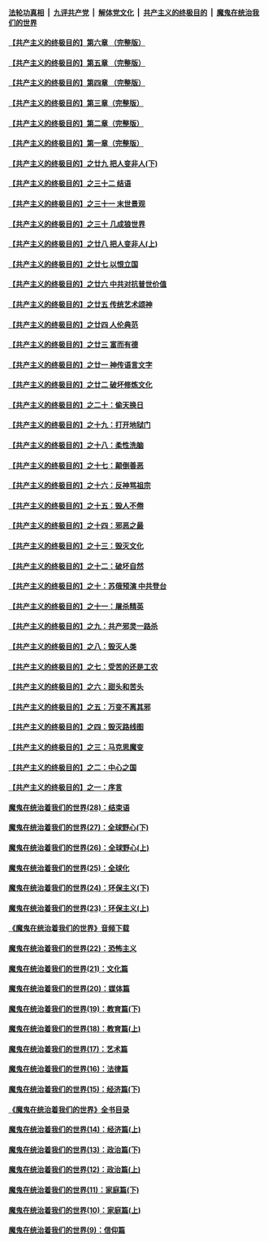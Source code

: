 ####  [法轮功真相](../../../../basic/blob/master/README.md?t=06050631) &nbsp;|&nbsp; [九评共产党](../../../../9ping.md/blob/master/README.md?t=06050631) &nbsp;|&nbsp; [解体党文化](../../../../jtdwh.md/blob/master/README.md?t=06050631)  &nbsp;|&nbsp; [共产主义的终极目的](../../../../gczydzjmd.md/blob/master/README.md?t=06050631) &nbsp;|&nbsp; [魔鬼在统治我们的世界](../../../../mgztzwmdsj.md/blob/master/README.md?t=06050631) 

#### [【共产主义的终极目的】第六章 （完整版）](../pages/nsc422/n11428913.md?t=06050631) 

#### [【共产主义的终极目的】第五章 （完整版）](../pages/nsc422/n11428912.md?t=06050631) 

#### [【共产主义的终极目的】第四章 （完整版）](../pages/nsc422/n11428907.md?t=06050631) 

#### [【共产主义的终极目的】第三章（完整版）](../pages/nsc422/n11428848.md?t=06050631) 

#### [【共产主义的终极目的】第二章（完整版）](../pages/nsc422/n11428831.md?t=06050631) 

#### [【共产主义的终极目的】第一章（完整版）](../pages/nsc422/n11417651.md?t=06050631) 

#### [【共产主义的终极目的】之廿九 把人变非人(下)](../pages/nsc422/n11344140.md?t=06050631) 

#### [【共产主义的终极目的】之三十二 结语](../pages/nsc422/n11360535.md?t=06050631) 

#### [【共产主义的终极目的】之三十一 末世景观](../pages/nsc422/n11351129.md?t=06050631) 

#### [【共产主义的终极目的】之三十 几成狼世界](../pages/nsc422/n11348280.md?t=06050631) 

#### [【共产主义的终极目的】之廿八 把人变非人(上)](../pages/nsc422/n11340492.md?t=06050631) 

#### [【共产主义的终极目的】之廿七 以恨立国](../pages/nsc422/n11336944.md?t=06050631) 

#### [【共产主义的终极目的】之廿六 中共对抗普世价值](../pages/nsc422/n11324785.md?t=06050631) 

#### [【共产主义的终极目的】之廿五 传统艺术颂神](../pages/nsc422/n11296396.md?t=06050631) 

#### [【共产主义的终极目的】之廿四 人伦典范](../pages/nsc422/n11296397.md?t=06050631) 

#### [【共产主义的终极目的】之廿三 富而有德](../pages/nsc422/n11283598.md?t=06050631) 

#### [【共产主义的终极目的】之廿一 神传语言文字](../pages/nsc422/n11263265.md?t=06050631) 

#### [【共产主义的终极目的】之廿二 破坏修炼文化](../pages/nsc422/n11245728.md?t=06050631) 

#### [【共产主义的终极目的】之二十：偷天换日](../pages/nsc422/n11238846.md?t=06050631) 

#### [【共产主义的终极目的】之十九：打开地狱门](../pages/nsc422/n11206376.md?t=06050631) 

#### [【共产主义的终极目的】之十八：柔性洗脑](../pages/nsc422/n11199994.md?t=06050631) 

#### [【共产主义的终极目的】之十七：颠倒善恶](../pages/nsc422/n11179782.md?t=06050631) 

#### [【共产主义的终极目的】之十六：反神骂祖宗](../pages/nsc422/n11166798.md?t=06050631) 

#### [【共产主义的终极目的】之十五：毁人不倦](../pages/nsc422/n11166792.md?t=06050631) 

#### [【共产主义的终极目的】之十四：邪恶之最](../pages/nsc422/n11150249.md?t=06050631) 

#### [【共产主义的终极目的】之十三：毁灭文化](../pages/nsc422/n11135227.md?t=06050631) 

#### [【共产主义的终极目的】之十二：破坏自然](../pages/nsc422/n11135214.md?t=06050631) 

#### [【共产主义的终极目的】之十：苏俄预演 中共登台](../pages/nsc422/n11118424.md?t=06050631) 

#### [【共产主义的终极目的】之十一：屠杀精英](../pages/nsc422/n11118442.md?t=06050631) 

#### [【共产主义的终极目的】之九：共产邪灵一路杀](../pages/nsc422/n11114139.md?t=06050631) 

#### [【共产主义的终极目的】之八：毁灭人类](../pages/nsc422/n11108503.md?t=06050631) 

#### [【共产主义的终极目的】之七：受苦的还是工农](../pages/nsc422/n11101809.md?t=06050631) 

#### [【共产主义的终极目的】之六：甜头和苦头](../pages/nsc422/n11096971.md?t=06050631) 

#### [【共产主义的终极目的】之五：万变不离其邪](../pages/nsc422/n11091285.md?t=06050631) 

#### [【共产主义的终极目的】之四：毁灭路线图](../pages/nsc422/n11086284.md?t=06050631) 

#### [【共产主义的终极目的】之三：马克思魔变](../pages/nsc422/n11061941.md?t=06050631) 

#### [【共产主义的终极目的】之二：中心之国](../pages/nsc422/n11047728.md?t=06050631) 

#### [【共产主义的终极目的】之一：序言](../pages/nsc422/n11086077.md?t=06050631) 

#### [魔鬼在统治着我们的世界(28)：结束语](../pages/nsc422/n10936246.md?t=06050631) 

#### [魔鬼在统治着我们的世界(27)：全球野心(下)](../pages/nsc422/n10928319.md?t=06050631) 

#### [魔鬼在统治着我们的世界(26)：全球野心(上)](../pages/nsc422/n10900318.md?t=06050631) 

#### [魔鬼在统治着我们的世界(25)：全球化](../pages/nsc422/n10788205.md?t=06050631) 

#### [魔鬼在统治着我们的世界(24)：环保主义(下)](../pages/nsc422/n10695307.md?t=06050631) 

#### [魔鬼在统治着我们的世界(23)：环保主义(上)](../pages/nsc422/n10688613.md?t=06050631) 

#### [《魔鬼在统治着我们的世界》音频下载](../pages/nsc422/n10635553.md?t=06050631) 

#### [魔鬼在统治着我们的世界(22)：恐怖主义](../pages/nsc422/n10614727.md?t=06050631) 

#### [魔鬼在统治着我们的世界(21)：文化篇](../pages/nsc422/n10597706.md?t=06050631) 

#### [魔鬼在统治着我们的世界(20)：媒体篇](../pages/nsc422/n10586579.md?t=06050631) 

#### [魔鬼在统治着我们的世界(19)：教育篇(下)](../pages/nsc422/n10564808.md?t=06050631) 

#### [魔鬼在统治着我们的世界(18)：教育篇(上)](../pages/nsc422/n10526970.md?t=06050631) 

#### [魔鬼在统治着我们的世界(17)：艺术篇](../pages/nsc422/n10499093.md?t=06050631) 

#### [魔鬼在统治着我们的世界(16)：法律篇](../pages/nsc422/n10485969.md?t=06050631) 

#### [魔鬼在统治着我们的世界(15)：经济篇(下)](../pages/nsc422/n10469975.md?t=06050631) 

#### [《魔鬼在统治着我们的世界》全书目录](../pages/nsc422/n10464261.md?t=06050631) 

#### [魔鬼在统治着我们的世界(14)：经济篇(上)](../pages/nsc422/n10457370.md?t=06050631) 

#### [魔鬼在统治着我们的世界(13)：政治篇(下)](../pages/nsc422/n10448270.md?t=06050631) 

#### [魔鬼在统治着我们的世界(12)：政治篇(上)](../pages/nsc422/n10444576.md?t=06050631) 

#### [魔鬼在统治着我们的世界(11)：家庭篇(下)](../pages/nsc422/n10440961.md?t=06050631) 

#### [魔鬼在统治着我们的世界(10)：家庭篇(上)](../pages/nsc422/n10435448.md?t=06050631) 

#### [魔鬼在统治着我们的世界(9)：信仰篇](../pages/nsc422/n10432159.md?t=06050631) 

